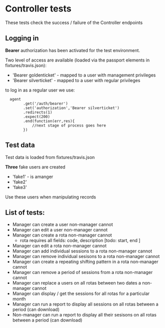 # Controller tests

These tests check the success / failure of the Controller endpoints

## Logging in 

__Bearer__ authorization has been activated for the test environment.  

Two level of access are available (loaded via the passport elements in fixtures/travis.json):

* 'Bearer goldenticket' - mapped to a user with management privileges
* 'Bearer silverticket' - mapped to a user with regular privileges

to log in as a regular user we use:

```{r}
  agent
        .get('/auth/bearer')
        .set('authorization','Bearer silverticket')
        .redirects(1)
        .expect(200)
        .end(function(err,res){
            //next stage of process goes here
        })
```

## Test data

Test data is loaded from fixtures/travis.json

__Three__ fake users are created

* 'fake1' - is amanger
* 'fake2' 
* 'fake3'

Use these users when manipulating records

## List of tests:

* Manager can create a user non-manager cannot
* Manager can edit a user non-manager cannot
* Manager can create a rota non-manager cannot
    + rota requires all fields: code, description [todo: start, end ]
* Manager can edit a rota non-manager cannot
* Manager can add individual sessions to a rota non-manager cannot
* Manager can remove individual sesisons to a rota non-manager cannot
* Manager can create a repeating shifting pattern in a rota non-manager cannot
* Manager can remove a period of sessions from a rota non-manager cannot
* Manager can replace a users on all rotas between two dates a non-manager cannot
* Manager can display / get the sessions for all rotas for a particular month
* Manager can run a report to display all sessions on all rotas between a period (can download)
* Non-manager can run a report to display all their sesisons on all rotas between a period (can download)

